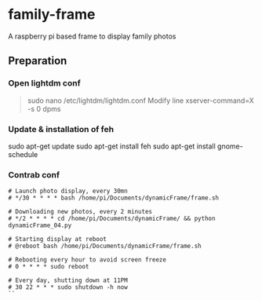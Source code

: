 # family-frame
A raspberry pi based frame to display family photos

## Preparation
### Open lightdm conf
> sudo nano /etc/lightdm/lightdm.conf
Modify line
> xserver-command=X -s 0 dpms

### Update & installation of feh
sudo apt-get update
sudo apt-get install feh
sudo apt-get install gnome-schedule

### Contrab conf

```
# Launch photo display, every 30mn
# */30 * * * * bash /home/pi/Documents/dynamicFrame/frame.sh

# Downloading new photos, every 2 minutes
# */2 * * * * cd /home/pi/Documents/dynamicFrame/ && python dynamicFrame_04.py

# Starting display at reboot
# @reboot bash /home/pi/Documents/dynamicFrame/frame.sh

# Rebooting every hour to avoid screen freeze
# 0 * * * * sudo reboot

# Every day, shutting down at 11PM
# 30 22 * * * sudo shutdown -h now
``

